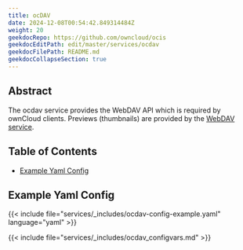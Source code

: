 ```yaml
---
title: ocDAV
date: 2024-12-08T00:54:42.849314484Z
weight: 20
geekdocRepo: https://github.com/owncloud/ocis
geekdocEditPath: edit/master/services/ocdav
geekdocFilePath: README.md
geekdocCollapseSection: true
---
```


<!-- Do not edit this file, it is autogenerated. Edit the service README.md instead -->

## Abstract


The ocdav service provides the WebDAV API which is required by ownCloud clients. Previews (thumbnails) are provided by the [WebDAV service](../webdav).

## Table of Contents

* [Example Yaml Config](#example-yaml-config)

## Example Yaml Config
{{< include file="services/_includes/ocdav-config-example.yaml"  language="yaml" >}}

{{< include file="services/_includes/ocdav_configvars.md" >}}

